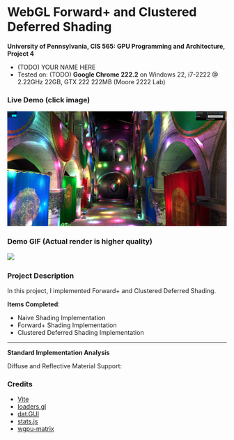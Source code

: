 WebGL Forward+ and Clustered Deferred Shading
======================

**University of Pennsylvania, CIS 565: GPU Programming and Architecture, Project 4**

* (TODO) YOUR NAME HERE
* Tested on: (TODO) **Google Chrome 222.2** on
  Windows 22, i7-2222 @ 2.22GHz 22GB, GTX 222 222MB (Moore 2222 Lab)

### Live Demo (click image)

[![](img/screenShot.png)](http://joshmsmith44.github.io/Project4-WebGPU-Forward-Plus-and-Clustered-Deferred)

### Demo GIF (Actual render is higher quality)

<a href="gif">
  <img src="img/shadingProjScreenCap.gif" width="800" />
</a>

### Project Description

In this project, I implemented Forward+ and Clustered Deferred Shading. 

**Items Completed**:
  * Naive Shading Implementation
  * Forward+ Shading Implementation
  * Clustered Deferred Shading Implementation

----

**Standard Implementation Analysis**

Diffuse and Reflective Material Support:

### Credits

- [Vite](https://vitejs.dev/)
- [loaders.gl](https://loaders.gl/)
- [dat.GUI](https://github.com/dataarts/dat.gui)
- [stats.js](https://github.com/mrdoob/stats.js)
- [wgpu-matrix](https://github.com/greggman/wgpu-matrix)
